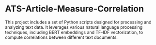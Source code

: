 # ATS-Article-Measure-Correlation
This project includes a set of Python scripts designed for processing and analyzing text data. It leverages various natural language processing techniques, including BERT embeddings and TF-IDF vectorization, to compute correlations between different text documents.
